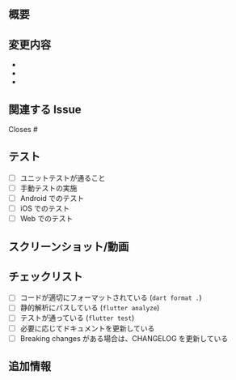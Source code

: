 ## 概要
<!-- この PR で何を変更したかを簡潔に説明してください -->

## 変更内容
<!-- 主な変更点をリストで記載してください -->
- 
- 
- 

## 関連する Issue
<!-- 関連する Issue がある場合は記載してください -->
Closes #

## テスト
<!-- どのようなテストを行ったかを記載してください -->
- [ ] ユニットテストが通ること
- [ ] 手動テストの実施
- [ ] Android でのテスト
- [ ] iOS でのテスト
- [ ] Web でのテスト

## スクリーンショット/動画
<!-- UI の変更がある場合は、スクリーンショットや動画を添付してください -->

## チェックリスト
<!-- PR を作成する前に以下を確認してください -->
- [ ] コードが適切にフォーマットされている (`dart format .`)
- [ ] 静的解析にパスしている (`flutter analyze`)
- [ ] テストが通っている (`flutter test`)
- [ ] 必要に応じてドキュメントを更新している
- [ ] Breaking changes がある場合は、CHANGELOG を更新している

## 追加情報
<!-- その他、レビューアーに伝えたい情報があれば記載してください -->